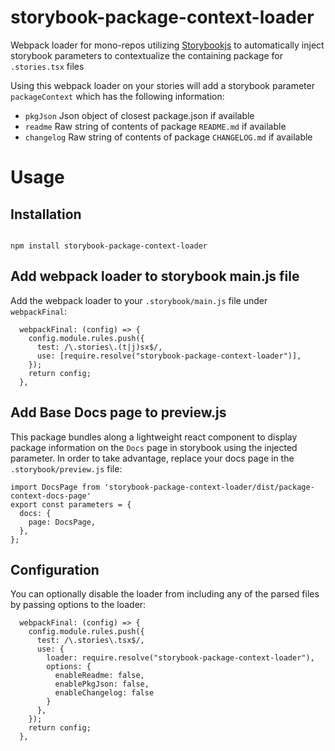 # storybook-package-context-loader

Webpack loader for mono-repos utilizing [Storybookjs](https://storybook.js.org/) to automatically inject storybook parameters to contextualize the containing package for `.stories.tsx` files

Using this webpack loader on your stories will add a storybook parameter `packageContext` which has the following information:

- `pkgJson` Json object of closest package.json if available
- `readme` Raw string of contents of package `README.md` if available
- `changelog` Raw string of contents of package `CHANGELOG.md` if available

# Usage

## Installation

```

npm install storybook-package-context-loader

```

## Add webpack loader to storybook main.js file

Add the webpack loader to your `.storybook/main.js` file under `webpackFinal`:

```
  webpackFinal: (config) => {
    config.module.rules.push({
      test: /\.stories\.(t|j)sx$/,
      use: [require.resolve("storybook-package-context-loader")],
    });
    return config;
  },
```

## Add Base Docs page to preview.js

This package bundles along a lightweight react component to display package information on the `Docs` page in storybook using the injected parameter. In order to take advantage, replace your docs page in the `.storybook/preview.js` file:

```
import DocsPage from 'storybook-package-context-loader/dist/package-context-docs-page'
export const parameters = {
  docs: {
    page: DocsPage,
  },
};
```

## Configuration

You can optionally disable the loader from including any of the parsed files by passing options to the loader:

```
  webpackFinal: (config) => {
    config.module.rules.push({
      test: /\.stories\.tsx$/,
      use: {
        loader: require.resolve("storybook-package-context-loader"),
        options: {
          enableReadme: false,
          enablePkgJson: false,
          enableChangelog: false
        }
      },
    });
    return config;
  },
```
